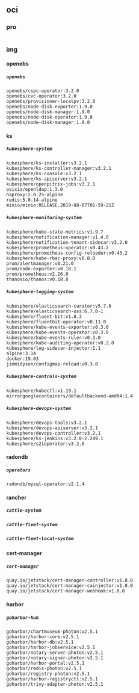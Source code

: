 
## oci

### pro

~~~~ sh

~~~~

### img

#### openebs

##### `openebs`

~~~
openebs/cspc-operator:3.2.0
openebs/cvc-operator:3.2.0
openebs/provisioner-localpv:3.2.0
openebs/node-disk-exporter:1.9.0
openebs/node-disk-manager:1.9.0
openebs/node-disk-operator:1.9.0
openebs/node-disk-manager:1.9.0
~~~

#### ks

##### `kubesphere-system`

~~~
kubesphere/ks-installer:v3.2.1
kubesphere/ks-controller-manager:v3.2.1
kubesphere/ks-console:v3.2.1
kubesphere/ks-apiserver:v3.2.1
kubesphere/openpitrix-jobs:v3.2.1
osixia/openldap:1.3.0
haproxy:2.0.25-alpine
redis:5.0.14-alpine
minio/minio:RELEASE.2019-08-07T01-59-21Z
~~~

##### `kubesphere-monitoring-system`

~~~
kubesphere/kube-state-metrics:v1.9.7
kubesphere/notification-manager:v1.4.0
kubesphere/notification-tenant-sidecar:v3.2.0
kubesphere/prometheus-operator:v0.43.2
kubesphere/prometheus-config-reloader:v0.43.2
kubesphere/kube-rbac-proxy:v0.8.0
prom/alertmanager:v0.21.0
prom/node-exporter:v0.18.1
prom/prometheus:v2.26.0
thanosio/thanos:v0.18.0
~~~

##### `kubesphere-logging-system`

~~~
kubesphere/elasticsearch-curator:v5.7.6
kubesphere/elasticsearch-oss:6.7.0-1
kubesphere/fluent-bit:v1.8.3
kubesphere/fluentbit-operator:v0.11.0
kubesphere/kube-events-exporter:v0.3.0
kubesphere/kube-events-operator:v0.3.0
kubesphere/kube-events-ruler:v0.3.0
kubesphere/kube-auditing-operator:v0.2.0
kubesphere/log-sidecar-injector:1.1
alpine:3.14
docker:19.03
jimmidyson/configmap-reload:v0.3.0
~~~

##### `kubesphere-controls-system`

~~~
kubesphere/kubectl:v1.19.1
mirrorgooglecontainers/defaultbackend-amd64:1.4
~~~

##### `kubesphere-devops-system`

~~~
kubesphere/devops-tools:v3.2.1
kubesphere/devops-apiserver:v3.2.1
kubesphere/devops-controller:v3.2.1
kubesphere/ks-jenkins:v3.2.0-2.249.1
kubesphere/s2ioperator:v3.2.0
~~~

#### radondb

##### `operators`

~~~
radondb/mysql-operator:v2.1.4
~~~

#### rancher

##### `cattle-system`

##### `cattle-fleet-system`

##### `cattle-fleet-local-system`

#### cert-manager

##### `cert-manager`

~~~
quay.io/jetstack/cert-manager-controller:v1.8.0
quay.io/jetstack/cert-manager-cainjector:v1.8.0
quay.io/jetstack/cert-manager-webhook:v1.8.0
~~~

#### harbor

##### `goharbor-hub`

~~~
goharbor/chartmuseum-photon:v2.5.1
goharbor/harbor-core:v2.5.1
goharbor/harbor-db:v2.5.1
goharbor/harbor-jobservice:v2.5.1
goharbor/notary-server-photon:v2.5.1
goharbor/notary-signer-photon:v2.5.1
goharbor/harbor-portal:v2.5.1
goharbor/redis-photon:v2.5.1
goharbor/registry-photon:v2.5.1
goharbor/harbor-registryctl:v2.5.1
goharbor/trivy-adapter-photon:v2.5.1
~~~


